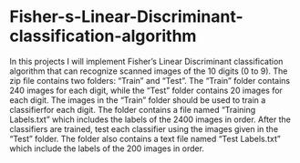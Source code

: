 # Fisher-s-Linear-Discriminant-classification-algorithm
In this projects I will implement Fisher’s Linear Discriminant classification algorithm that can recognize
scanned images of the 10 digits (0 to 9). The zip file contains two folders: “Train” and “Test”. The “Train” folder contains 240 images for each digit, while the “Test” folder
contains 20 images for each digit. The images in the “Train” folder should be used to train a classifierfor each digit. The folder contains a file named “Training
Labels.txt” which includes the labels of the 2400 images in order. After the classifiers are trained, test
each classifier using the images given in the “Test” folder. The folder also contains a text file named “Test
Labels.txt” which include the labels of the 200 images in order.
